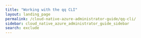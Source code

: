 ```yaml
---
title: "Working with the qq CLI"
layout: landing_page
permalink: /cloud-native-azure-administrator-guide/qq-cli/
sidebar: cloud_native_azure_administrator_guide_sidebar
search: exclude
---
```


